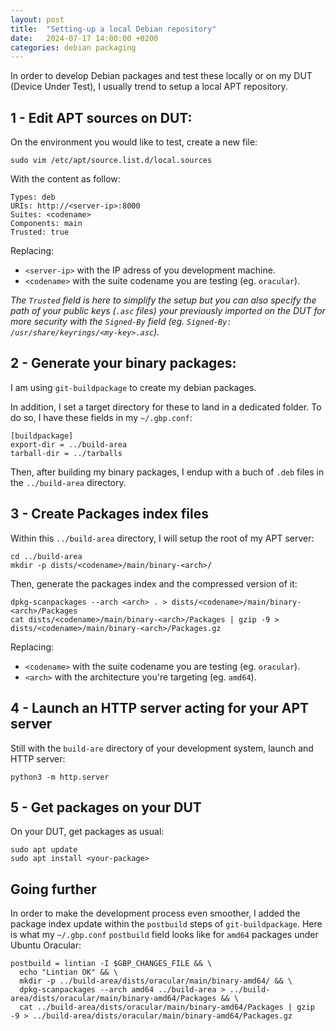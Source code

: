 ```yaml
---
layout: post
title:  "Setting-up a local Debian repository"
date:   2024-07-17 14:00:00 +0200
categories: debian packaging
---
```


In order to develop Debian packages and test these locally or on my DUT (Device Under Test), I usually trend to setup a local APT repository.

## 1 - Edit APT sources on DUT:

On the environment you would like to test, create a new file:

```
sudo vim /etc/apt/source.list.d/local.sources
```

With the content as follow:

```
Types: deb
URIs: http://<server-ip>:8000
Suites: <codename>
Components: main
Trusted: true
```

Replacing:
 - `<server-ip>` with the IP adress of you development machine.
 - `<codename>` with the suite codename you are testing (eg. `oracular`).

*The `Trusted` field is here to simplify the setup but you can also specify the path of your public keys (`.asc` files) your previously imported on the DUT for more security with the `Signed-By` field (eg. `Signed-By: /usr/share/keyrings/<my-key>.asc`).*

## 2 - Generate your binary packages:

I am using `git-buildpackage` to create my debian packages.

In addition, I set a target directory for these to land in a dedicated folder. To do so, I have these fields in my `~/.gbp.conf`:

```
[buildpackage]
export-dir = ../build-area
tarball-dir = ../tarballs
```

Then, after building my binary packages, I endup with a buch of `.deb` files in the `../build-area` directory.

## 3 - Create Packages index files

Within this `../build-area` directory, I will setup the root of my APT server:
```
cd ../build-area
mkdir -p dists/<codename>/main/binary-<arch>/
```

Then, generate the packages index and the compressed version of it:
```
dpkg-scanpackages --arch <arch> . > dists/<codename>/main/binary-<arch>/Packages
cat dists/<codename>/main/binary-<arch>/Packages | gzip -9 > dists/<codename>/main/binary-<arch>/Packages.gz
```

Replacing:
 - `<codename>` with the suite codename you are testing (eg. `oracular`).
 - `<arch>` with the architecture you're targeting (eg. `amd64`).
 
## 4 - Launch an HTTP server acting for your APT server

Still with the `build-are` directory of your development system, launch and HTTP server:

```
python3 -m http.server
```

## 5 - Get packages on your DUT

On your DUT, get packages as usual:

```
sudo apt update
sudo apt install <your-package>
```

## Going further

In order to make the development process even smoother, I added the package index update within the `postbuild` steps of `git-buildpackage`. Here is what my `~/.gbp.conf` `postbuild` field looks like for `amd64` packages under Ubuntu Oracular:

```
postbuild = lintian -I $GBP_CHANGES_FILE && \
  echo "Lintian OK" && \
  mkdir -p ../build-area/dists/oracular/main/binary-amd64/ && \
  dpkg-scanpackages --arch amd64 ../build-area > ../build-area/dists/oracular/main/binary-amd64/Packages && \
  cat ../build-area/dists/oracular/main/binary-amd64/Packages | gzip -9 > ../build-area/dists/oracular/main/binary-amd64/Packages.gz
```

